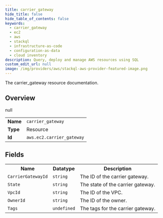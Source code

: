 ```yaml
---
title: carrier_gateway
hide_title: false
hide_table_of_contents: false
keywords:
  - carrier_gateway
  - ec2
  - aws
  - stackql
  - infrastructure-as-code
  - configuration-as-data
  - cloud inventory
description: Query, deploy and manage AWS resources using SQL
custom_edit_url: null
image: /img/providers/aws/stackql-aws-provider-featured-image.png
---
```

The carrier_gateway resource documentation.

## Overview
<table><tbody>
<tr><td><b>Name</b></td><td><code>carrier_gateway</code></td></tr>
<tr><td><b>Type</b></td><td>Resource</td></tr>
null
<tr><td><b>Id</b></td><td><code>aws.ec2.carrier_gateway</code></td></tr>
</tbody></table>

## Fields
<table><tbody>
<tr><th>Name</th><th>Datatype</th><th>Description</th></tr>
<tr><td><code>CarrierGatewayId</code></td><td><code>string</code></td><td>The ID of the carrier gateway.</td></tr><tr><td><code>State</code></td><td><code>string</code></td><td>The state of the carrier gateway.</td></tr><tr><td><code>VpcId</code></td><td><code>string</code></td><td>The ID of the VPC.</td></tr><tr><td><code>OwnerId</code></td><td><code>string</code></td><td>The ID of the owner.</td></tr><tr><td><code>Tags</code></td><td><code>undefined</code></td><td>The tags for the carrier gateway.</td></tr>
</tbody></table>